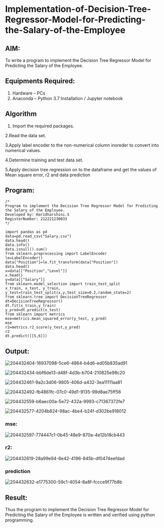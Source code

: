 # Implementation-of-Decision-Tree-Regressor-Model-for-Predicting-the-Salary-of-the-Employee

## AIM:
To write a program to implement the Decision Tree Regressor Model for Predicting the Salary of the Employee.

## Equipments Required:
1. Hardware – PCs
2. Anaconda – Python 3.7 Installation / Jupyter notebook

## Algorithm
1. Import the required packages.

2.Read the data set.

3.Apply label encoder to the non-numerical column inoreder to convert into numerical values.

4.Determine training and test data set.

5.Apply decision tree regression on to the dataframe and get the values of Mean square error, r2 and data prediction
 

## Program:
```
/*
Program to implement the Decision Tree Regressor Model for Predicting the Salary of the Employee.
Developed by: Haridharshini.S 
RegisterNumber: 212221230033
*/
```
```
import pandas as pd
data=pd.read_csv("Salary.csv")
data.head()
data.info()
data.isnull().sum()
from sklearn.preprocessing import LabelEncoder
le=LabelEncoder()
data["Position"]=le.fit_transform(data["Position"])
data.head()
x=data[["Position","Level"]]
x.head()
y=data[["Salary"]]
from sklearn.model_selection import train_test_split
x_train, x_test, y_train, y_test=train_test_split(x,y,test_size=0.2,random_state=2)
from sklearn.tree import DecisionTreeRegressor
dt=DecisionTreeRegressor()
dt.fit(x_train,y_train)
y_pred=dt.predict(x_test)
from sklearn import metrics
mse=metrics.mean_squared_error(y_test, y_pred)
mse
r2=metrics.r2_score(y_test,y_pred)
r2
dt.predict([[5,6]])
```

## Output:
![204432404-16937098-5ce6-4864-b4d6-ed05b835ad91](https://user-images.githubusercontent.com/94168395/204471755-ac5bca67-5c16-431d-847a-ad45a19a5903.png)

![204432434-bbf6de13-d48f-4d3b-b704-210825e98c20](https://user-images.githubusercontent.com/94168395/204471797-9d2d407f-eed9-4794-b502-115e71020773.png)

![204432461-9a2c3d06-9805-406d-a432-3ea11111aa81](https://user-images.githubusercontent.com/94168395/204471824-dfb08e0d-8b77-4cfb-b482-6b8085bec50a.png)

![204432492-fb4861fc-07c0-49d1-9135-99d8ae75ff56](https://user-images.githubusercontent.com/94168395/204471884-db64f37d-d402-464e-a205-5d8b14c79447.png)

![204432559-b6aec00a-5e72-432a-9993-c71367372fe7](https://user-images.githubusercontent.com/94168395/204471892-194a2f2a-8ba1-4314-a774-f95899929e87.png)

![204432577-4204b824-98ac-4be4-b24f-d302be918012](https://user-images.githubusercontent.com/94168395/204472029-617d00e3-de54-4d86-ba26-6d97cbdbd821.png)

### mse:
![204432597-774447c1-0b45-48e9-870a-4e12b18cb443](https://user-images.githubusercontent.com/94168395/204472152-360f992c-6387-41b3-85fe-13fbe798a90c.png)

### r2:
![204432619-28a99e94-6e42-4196-845b-df0474eefdad](https://user-images.githubusercontent.com/94168395/204472201-9a8d1f92-50f8-4e36-a388-ebc917a03b10.png)

### prediction
![204432632-e1775300-59c1-4054-8a8f-fccce9f77b8b](https://user-images.githubusercontent.com/94168395/204472376-044c8e7c-454d-453f-b5bf-bf06630f5a2f.png)


## Result:
Thus the program to implement the Decision Tree Regressor Model for Predicting the Salary of the Employee is written and verified using python programming.
